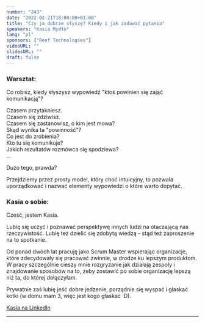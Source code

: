 ```yaml
---
number: "243"
date: "2022-02-21T18:00:00+01:00"
title: "Czy ja dobrze słyszę? Kiedy i jak zadawać pytania"
speakers: "Kasia Mydło"
lang: "pl"
sponsors: ["Reef Technologies"]
videoURL: ""
slidesURL: ""
draft: false
---
```


### Warsztat:


Co robisz, kiedy słyszysz wypowiedź "ktoś powinien się zająć komunikacją"?

Czasem przytakniesz.  
Czasem się zdziwisz.  
Czasem się zastanowisz, o kim jest mowa?  
Skąd wynika ta "powinność"?  
Co jest do zrobienia?  
Kto tu się komunikuje?  
Jakich rezultatów rozmówca się spodziewa?  
...  

Dużo tego, prawda?  

Przejdziemy przez prosty model, który choć intuicyjny, to pozwala uporządkować i nazwać elementy wypowiedzi o które warto dopytać.


### Kasia o sobie:

Cześć, jestem Kasia.

Lubię się uczyć i poznawać perspektywę innych ludzi na otaczającą nas rzeczywistość. Lubię też dzielić się zdobytą wiedzą - stąd też zaproszenie na to spotkanie.

Od ponad dwóch lat pracuję jako Scrum Master wspierając organizacje, które zdecydowały się pracować zwinnie, w drodze ku lepszym produktom. W pracy szczególnie cieszy mnie rozgryzanie jak działają zespoły i znajdowanie sposobów na to, żeby zostawić po sobie organizację lepszą niż ta, do której dołączyłam.

Prywatnie zaś lubię jeść dobre jedzenie, porządnie się wyspać i głaskać kotki (w domu mam 3, więc jest kogo głaskać :D).

<a href="https://www.linkedin.com/in/kmydlo/">Kasia na LinkedIn</a>

---
